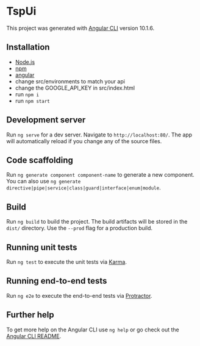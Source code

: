 # TspUi

This project was generated with [Angular CLI](https://github.com/angular/angular-cli) version 10.1.6.

## Installation
- [Node.js](http://nodejs.org/)
- [npm](https://www.npmjs.com/)
- [angular](https://cli.angular.io/)
- change src/environments to match your api
- change the GOOGLE_API_KEY in src/index.html
- run `npm i`
- run `npm start`

## Development server

Run `ng serve` for a dev server. Navigate to `http://localhost:80/`. The app will automatically reload if you change any of the source files.

## Code scaffolding

Run `ng generate component component-name` to generate a new component. You can also use `ng generate directive|pipe|service|class|guard|interface|enum|module`.

## Build

Run `ng build` to build the project. The build artifacts will be stored in the `dist/` directory. Use the `--prod` flag for a production build.

## Running unit tests

Run `ng test` to execute the unit tests via [Karma](https://karma-runner.github.io).

## Running end-to-end tests

Run `ng e2e` to execute the end-to-end tests via [Protractor](http://www.protractortest.org/).

## Further help

To get more help on the Angular CLI use `ng help` or go check out the [Angular CLI README](https://github.com/angular/angular-cli/blob/master/README.md).
